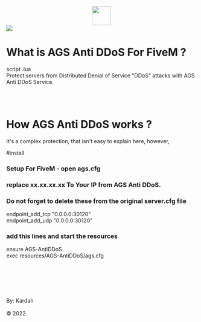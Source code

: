 <center><img src="https://www.xsofthost.com/wp-content/uploads/2021/02/Anti-DDoS-img.png"  width="50" height="50"></center>
<img src="https://antiddos.arabgs.com/images/ags-antiddos.png">
</br>

# What is AGS Anti DDoS For FiveM ?
script .lua<br>
Protect servers from Distributed Denial of Service "DDoS" attacks with AGS Anti DDoS Service.

<br>




</br>

# How AGS Anti DDoS works ?
It's a complex protection, that isn't easy to explain here, however,</br>

#install<br>
### Setup For FiveM - open ags.cfg </br>
### replace xx.xx.xx.xx To Your  IP from AGS Anti DDoS.</br>

### Do not forget to delete these from the original server.cfg file
endpoint_add_tcp "0.0.0.0:30120"</br>
endpoint_add_udp "0.0.0.0:30120"</br>

### add this lines and start the resources
ensure AGS-AntiDDoS</br>
exec resources/AGS-AntiDDoS/ags.cfg
</br>
</br>
</br>
 </br>
 </br>
</br>
</br>
By: Kardah
</br>
</br>
 &copy; 2022.
